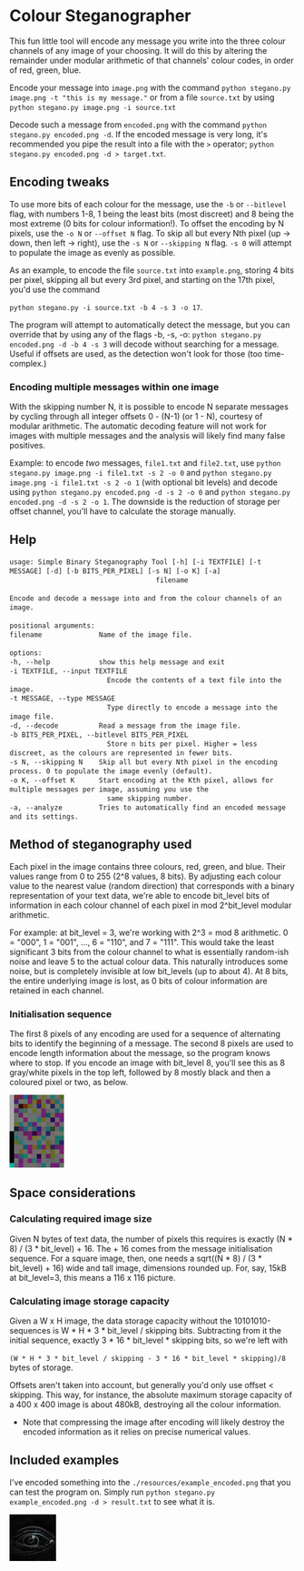 # Colour Steganographer
This fun little tool will encode any message you write into the three
colour channels of any image of your choosing. It will do this by altering the
remainder under modular arithmetic of that channels' colour codes, in order of red, green, blue.

Encode your message into `image.png` with the command `python stegano.py image.png -t "this is my message."` or from a file `source.txt` by using `python stegano.py image.png -i source.txt`

Decode such a message from `encoded.png` with the command `python stegano.py encoded.png -d`. If the encoded message is very long, it's recommended you pipe the result into a file with the `>` operator; `python stegano.py encoded.png -d > target.txt`.

## Encoding tweaks
To use more bits of each colour for the message, use the `-b` or `--bitlevel` flag, with numbers 1-8, 1 being the least bits (most discreet) and 8 being the most extreme (0 bits for colour information!). To offset the encoding by N pixels, use the `-o N` or `--offset N` flag. To skip all but every Nth pixel (up -> down, then left -> right), use the `-s N` or `--skipping N` flag. `-s 0` will attempt to populate the image as evenly as possible.

As an example, to encode the file `source.txt` into `example.png`, storing 4 bits per pixel, skipping all but every 3rd pixel, and starting on the 17th pixel, you'd use the command

`python stegano.py -i source.txt -b 4 -s 3 -o 17`.

The program will attempt to automatically detect the message, but you can override that by using any of the flags -b, -s, -o: `python stegano.py encoded.png -d -b 4 -s 3` will decode without searching for a message. Useful if offsets are used, as the detection won't look for those (too time-complex.)

### Encoding multiple messages within one image
With the skipping number N, it is possible to encode N separate messages by cycling through all integer offsets 0 - (N-1) (or 1 - N), courtesy of modular arithmetic. The automatic decoding feature will not work for images with multiple messages and the analysis will likely find many false positives.

Example: to encode *two* messages, `file1.txt` and `file2.txt`, use `python stegano.py image.png -i file1.txt -s 2 -o 0` and `python stegano.py image.png -i file1.txt -s 2 -o 1` (with optional bit levels) and decode using `python stegano.py encoded.png -d -s 2 -o 0` and `python stegano.py encoded.png -d -s 2 -o 1`. The downside is the reduction of storage per offset channel, you'll have to calculate the storage manually.

## Help
    usage: Simple Binary Steganography Tool [-h] [-i TEXTFILE] [-t MESSAGE] [-d] [-b BITS_PER_PIXEL] [-s N] [-o K] [-a]
                                        filename

    Encode and decode a message into and from the colour channels of an image.

    positional arguments:
    filename              Name of the image file.

    options:
    -h, --help            show this help message and exit
    -i TEXTFILE, --input TEXTFILE
                            Encode the contents of a text file into the image.
    -t MESSAGE, --type MESSAGE
                            Type directly to encode a message into the image file.
    -d, --decode          Read a message from the image file.
    -b BITS_PER_PIXEL, --bitlevel BITS_PER_PIXEL
                            Store n bits per pixel. Higher = less discreet, as the colours are represented in fewer bits.     
    -s N, --skipping N    Skip all but every Nth pixel in the encoding process. 0 to populate the image evenly (default).   
    -o K, --offset K      Start encoding at the Kth pixel, allows for multiple messages per image, assuming you use the     
                            same skipping number.
    -a, --analyze         Tries to automatically find an encoded message and its settings.

## Method of steganography used
Each pixel in the image contains three colours, red, green, and blue. Their values range from 0 to 255 (2^8 values, 8 bits). By adjusting
each colour value to the nearest value (random direction) that corresponds with a binary representation of your text data, we're able to
encode bit_level bits of information in each colour channel of each pixel in mod 2^bit_level modular arithmetic.

For example: at bit_level = 3, we're working with 2^3 = mod 8 arithmetic. 0 = "000", 1 = "001", ..., 6 = "110", and 7 = "111". This would
take the least significant 3 bits from the colour channel to what is essentially random-ish noise and leave 5 to the actual colour data.
This naturally introduces some noise, but is completely invisible at low bit_levels (up to about 4). At 8 bits, the entire underlying image is lost, as 0 bits of colour information are retained in each channel.

### Initialisation sequence
The first 8 pixels of any encoding are used for a sequence of alternating bits to identify the beginning of a message. The second 8 pixels are used to encode length information about the message, so the program knows where to stop. If you encode an image with bit_level 8, you'll see this as 8 gray/white pixels in the top left, followed by 8 mostly black and then a coloured pixel or two, as below.

![](./resources/encoding_pixels.png)

## Space considerations
### Calculating required image size
Given N bytes of text data, the number of pixels this requires is exactly (N * 8) / (3 * bit_level) + 16. The + 16 comes from the message initialisation sequence. For a square image, then, one needs a sqrt((N * 8) / (3 * bit_level) + 16) wide and tall image, dimensions rounded up. For, say, 15kB at bit_level=3, this means a 116 x 116 picture.

### Calculating image storage capacity
Given a W x H image, the data storage capacity without the 10101010-sequences is W * H * 3 * bit_level / skipping bits. Subtracting from it the initial sequence,
exactly 3 * 16 * bit_level * skipping bits, so we're left with

`(W * H * 3 * bit_level / skipping - 3 * 16 * bit_level * skipping)/8` bytes of storage.

Offsets aren't taken into account, but generally you'd only use offset < skipping. This way, for instance, the absolute maximum storage capacity of a 400 x 400 image is about 480kB, destroying all the colour information.

* Note that compressing the image after encoding will likely destroy the encoded information as it relies on precise numerical values.

## Included examples
I've encoded something into the `./resources/example_encoded.png` that you can test the program on. Simply run `python stegano.py example_encoded.png -d > result.txt` to see what it is.

![Hmm...](./resources/pgp.png)